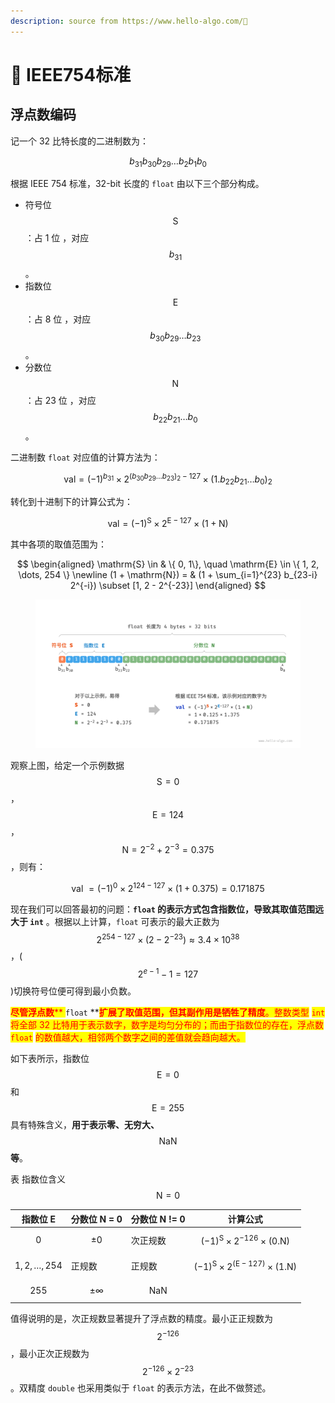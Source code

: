 ```yaml
---
description: source from https://www.hello-algo.com/🚀
---
```


# 🖕 IEEE754标准

## 浮点数编码

记一个 32 比特长度的二进制数为：

$$
b_{31} b_{30} b_{29} \ldots b_2 b_1 b_0
$$

根据 IEEE 754 标准，32-bit 长度的 `float` 由以下三个部分构成。

* 符号位 $$\mathrm{S}$$ ：占 1 位 ，对应 $$b_{31}$$。
* 指数位 $$\mathrm{E}$$ ：占 8 位 ，对应 $$b_{30} b_{29} \ldots b_{23}$$。
* 分数位 $$\mathrm{N}$$ ：占 23 位 ，对应 $$b_{22} b_{21} \ldots b_0$$。

二进制数 `float` 对应值的计算方法为：

$$
\text {val} = (-1)^{b_{31}} \times 2^{\left(b_{30} b_{29} \ldots b_{23}\right)_2-127} \times\left(1 . b_{22} b_{21} \ldots b_0\right)_2
$$

转化到十进制下的计算公式为：

$$
\text {val}=(-1)^{\mathrm{S}} \times 2^{\mathrm{E} -127} \times (1 + \mathrm{N})
$$

其中各项的取值范围为：

$$
\begin{aligned} \mathrm{S} \in & \{ 0, 1\}, \quad \mathrm{E} \in \{ 1, 2, \dots, 254 \} \newline (1 + \mathrm{N}) = & (1 + \sum_{i=1}^{23} b_{23-i} 2^{-i}) \subset [1, 2 - 2^{-23}] \end{aligned}
$$

<figure><img src="../../.gitbook/assets/图片 (57).png" alt="" width="563"><figcaption></figcaption></figure>

观察上图，给定一个示例数据 $$\mathrm{S} = 0$$ ， $$\mathrm{E} = 124$$ ，$$\mathrm{N} = 2^{-2} + 2^{-3} = 0.375$$ ，则有：

$$
\text { val } = (-1)^0 \times 2^{124 - 127} \times (1 + 0.375) = 0.171875
$$

现在我们可以回答最初的问题：**`float` 的表示方式包含指数位，导致其取值范围远大于 `int`** 。根据以上计算，`float` 可表示的最大正数为 $$2^{254 - 127} \times (2 - 2^{-23}) \approx 3.4 \times 10^{38}$$ ，($$2^{e-1}-1=127$$)切换符号位便可得到最小负数。

<mark style="color:red;">**尽管浮点数**</mark><mark style="color:red;">** **</mark><mark style="color:red;">**`float`**</mark><mark style="color:red;">** **</mark><mark style="color:red;">**扩展了取值范围，但其副作用是牺牲了精度**</mark><mark style="color:red;">。整数类型</mark> <mark style="color:red;"></mark><mark style="color:red;">`int`</mark> <mark style="color:red;"></mark><mark style="color:red;">将全部 32 比特用于表示数字，数字是均匀分布的；而由于指数位的存在，浮点数</mark> <mark style="color:red;"></mark><mark style="color:red;">`float`</mark> <mark style="color:red;"></mark><mark style="color:red;">的数值越大，相邻两个数字之间的差值就会趋向越大。</mark>

如下表所示，指数位 $$\mathrm{E} = 0$$ 和 $$\mathrm{E} = 255$$ 具有特殊含义，**用于表示零、无穷大、**$$\mathrm{NaN}$$ **等**。

表   指数位含义$$\mathrm{N} = 0$$

| 指数位 E                | 分数位 N = 0      | 分数位 N != 0       | 计算公式                                                                     |
| -------------------- | -------------- | ---------------- | ------------------------------------------------------------------------ |
| $$0$$                | $$\pm 0$$      | 次正规数             | $$(-1)^{\mathrm{S}} \times 2^{-126} \times (0.\mathrm{N})$$              |
| $$1, 2, \dots, 254$$ | 正规数            | 正规数              | $$(-1)^{\mathrm{S}} \times 2^{(\mathrm{E} -127)} \times (1.\mathrm{N})$$ |
| $$255$$              | $$\pm \infty$$ | $$\mathrm{NaN}$$ |                                                                          |

值得说明的是，次正规数显著提升了浮点数的精度。最小正正规数为 $$2^{-126}$$ ，最小正次正规数为 $$2^{-126} \times 2^{-23}$$。双精度 `double` 也采用类似于 `float` 的表示方法，在此不做赘述。

